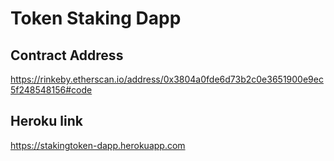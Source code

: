 # Token Staking Dapp

## Contract Address
https://rinkeby.etherscan.io/address/0x3804a0fde6d73b2c0e3651900e9ec5f248548156#code

## Heroku link
https://stakingtoken-dapp.herokuapp.com
